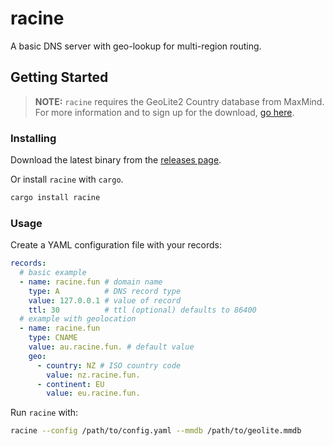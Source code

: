 # racine

A basic DNS server with geo-lookup for multi-region routing.

## Getting Started

> **NOTE:** `racine` requires the GeoLite2 Country database from MaxMind. For more information and to sign up for the download, [go here](https://dev.maxmind.com/geoip/geolite2-free-geolocation-data).

### Installing

Download the latest binary from the [releases page](https://github.com/halcyonnouveau/racine/releases).

Or install `racine` with `cargo`.

```bash
cargo install racine
```

### Usage

Create a YAML configuration file with your records:

```yaml
records:
  # basic example
  - name: racine.fun # domain name
    type: A          # DNS record type
    value: 127.0.0.1 # value of record
    ttl: 30          # ttl (optional) defaults to 86400
  # example with geolocation
  - name: racine.fun
    type: CNAME
    value: au.racine.fun. # default value
    geo:
      - country: NZ # ISO country code
        value: nz.racine.fun.
      - continent: EU
        value: eu.racine.fun.
```

Run `racine` with:

```bash
racine --config /path/to/config.yaml --mmdb /path/to/geolite.mmdb
```
